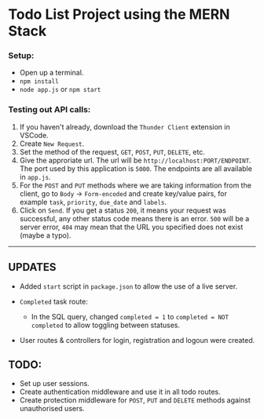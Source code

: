 # Todo List Project using the MERN Stack

### Setup: 
- Open up a terminal.
- `npm install`
- `node app.js` or `npm start`

### Testing out API calls: 
1) If you haven't already, download the `Thunder Client` extension in VSCode.
2) Create `New Request`.
3) Set the method of the request, `GET`, `POST`, `PUT`, `DELETE`, etc.
4) Give the approriate url. The url will be `http://localhost:PORT/ENDPOINT`. The port used by this application is `5000`. The endpoints are all available in `app.js`.
5) For the `POST` and `PUT` methods where we are taking information from the client, go to `Body` -> `Form-encoded` and create key/value pairs, for example `task`, `priority`, `due_date` and `labels`.
6) Click on `Send`. If you get a status `200`, it means your request was successful, any other status code means there is an error. `500` will be a server error, `404` may mean that the URL you specified does not exist (maybe a typo).

<hr/>

## UPDATES
- Added `start` script in `package.json` to allow the use of a live server.

- `Completed` task route:
  - In the SQL query, changed `completed = 1` to `completed = NOT completed` to allow toggling between statuses.

- User routes & controllers for login, registration and logoun were created.

## TODO: 
- Set up user sessions.
- Create authentication middleware and use it in all todo routes.
- Create protection middleware for `POST`, `PUT` and `DELETE` methods against unauthorised users. 
  